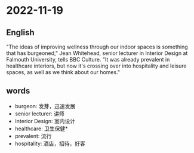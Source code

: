 # 2022-11-19

## English
"The ideas of improving wellness through
our indoor spaces is something that has 
burgeoned," Jean Whitehead, senior
lecturer in Interior Design at Falmouth
University, tells BBC Culture. "It was
already prevalent in healthcare interiors,
but now it's crossing over into hospitality
and leisure spaces, as well as we think 
about our homes."

## words
* burgeon: 发芽，迅速发展
* senior lecturer: 讲师
* Interior Design: 室内设计
* healthcare: 卫生保健*
* prevalent: 流行 
* hospitality: 酒店，招待，好客
